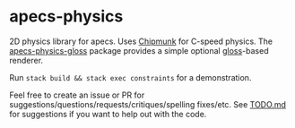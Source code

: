 # apecs-physics

2D physics library for apecs.
Uses [Chipmunk](https://github.com/slembcke/Chipmunk2D) for C-speed physics.
The [apecs-physics-gloss](https://github.com/jonascarpay/apecs-physics/tree/master/apecs-physics-gloss) package provides a simple optional [gloss](https://github.com/benl23x5/gloss)-based renderer.

Run `stack build && stack exec constraints` for a demonstration.

Feel free to create an issue or PR for suggestions/questions/requests/critiques/spelling fixes/etc.
See [TODO.md](https://github.com/jonascarpay/apecs-physics/blob/master/TODO.md) for suggestions if you want to help out with the code.

